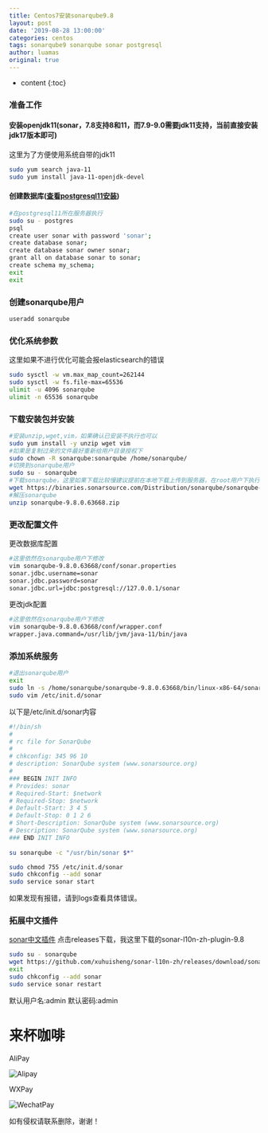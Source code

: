 ```yaml
---
title: Centos7安装sonarqube9.8
layout: post
date: '2019-08-28 13:00:00'
categories: centos
tags: sonarqube9 sonarqube sonar postgresql
author: luamas
original: true
---
```


* content
{:toc}


### 准备工作
#### 安装openjdk11(sonar，7.8支持8和11，而7.9-9.0需要jdk11支持，当前直接安装jdk17版本即可)
这里为了方便使用系统自带的jdk11
```bash
sudo yum search java-11
sudo yum install java-11-openjdk-devel
```

#### 创建数据库([查看postgresql11安装](http://blog.luamas.com/2019/08/28/INSTALLATION-POSTGRESQL11/))
```bash
#在postgresql11所在服务器执行
sudo su - postgres
psql
create user sonar with password 'sonar';
create database sonar;
create database sonar owner sonar;
grant all on database sonar to sonar;
create schema my_schema;
exit
exit
```



### 创建sonarqube用户
```bash
useradd sonarqube
```

### 优化系统参数
这里如果不进行优化可能会报elasticsearch的错误
```bash
sudo sysctl -w vm.max_map_count=262144
sudo sysctl -w fs.file-max=65536
ulimit -u 4096 sonarqube
ulimit -n 65536 sonarqube
```



### 下载安装包并安装
```bash
#安装unzip,wget,vim，如果确认已安装不执行也可以
sudo yum install -y unzip wget vim 
#如果是复制过来的文件最好重新给用户目录授权下
sudo chown -R sonarqube:sonarqube /home/sonarqube/
#切换到sonarqube用户
sudo su - sonarqube
#下载sonarqube，这里如果下载比较慢建议提前在本地下载上传到服务器，在root用户下执行sudo chown -R sonarqube:sonarqube /home/sonarqube/sonarqube-8.2.0.32929.zip命令即可
wget https://binaries.sonarsource.com/Distribution/sonarqube/sonarqube-9.8.0.63668.zip
#解压sonarqube
unzip sonarqube-9.8.0.63668.zip
```

### 更改配置文件

更改数据库配置
```bash
#这里依然在sonarqube用户下修改
vim sonarqube-9.8.0.63668/conf/sonar.properties
sonar.jdbc.username=sonar
sonar.jdbc.password=sonar
sonar.jdbc.url=jdbc:postgresql://127.0.0.1/sonar
```

更改jdk配置
```bash
#这里依然在sonarqube用户下修改
vim sonarqube-9.8.0.63668/conf/wrapper.conf
wrapper.java.command=/usr/lib/jvm/java-11/bin/java
```

### 添加系统服务
```bash
#退出sonarqube用户
exit
sudo ln -s /home/sonarqube/sonarqube-9.8.0.63668/bin/linux-x86-64/sonar.sh  /usr/bin/sonar
sudo vim /etc/init.d/sonar
```


以下是/etc/init.d/sonar内容

```bash 
#!/bin/sh
#
# rc file for SonarQube
#
# chkconfig: 345 96 10
# description: SonarQube system (www.sonarsource.org)
#
### BEGIN INIT INFO
# Provides: sonar
# Required-Start: $network
# Required-Stop: $network
# Default-Start: 3 4 5
# Default-Stop: 0 1 2 6
# Short-Description: SonarQube system (www.sonarsource.org)
# Description: SonarQube system (www.sonarsource.org)
### END INIT INFO
 
su sonarqube -c "/usr/bin/sonar $*"
```

````bash
sudo chmod 755 /etc/init.d/sonar
sudo chkconfig --add sonar
sudo service sonar start
````


如果发现有报错，请到logs查看具体错误。


### 拓展中文插件
[sonar中文插件](https://github.com/SonarQubeCommunity/sonar-l10n-zh)
点击releases下载，我这里下载的sonar-l10n-zh-plugin-9.8
````bash
sudo su - sonarqube
wget https://github.com/xuhuisheng/sonar-l10n-zh/releases/download/sonar-l10n-zh-plugin-9.8/sonar-l10n-zh-plugin-9.8.jar -P sonarqube-9.8.0.63668/extensions/plugins
exit
sudo chkconfig --add sonar
sudo service sonar restart
````


默认用户名:admin
默认密码:admin

# 来杯咖啡

AliPay

![Alipay](http://blog.luamas.com/images/aliPay.jpg)

WXPay

![WechatPay](http://blog.luamas.com/images/wechatPay.jpg)



如有侵权请联系删除，谢谢！

